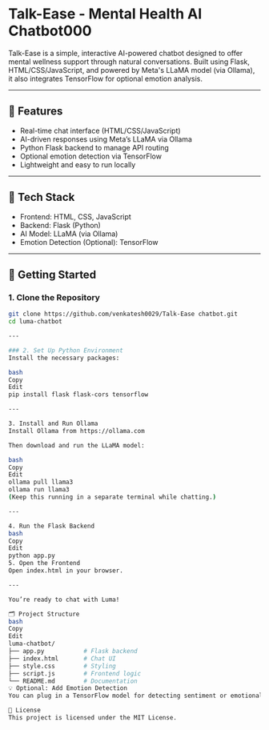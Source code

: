 # Talk-Ease - Mental Health AI Chatbot000

Talk-Ease is a simple, interactive AI-powered chatbot designed to offer mental wellness support through natural conversations. Built using Flask, HTML/CSS/JavaScript, and powered by Meta's LLaMA model (via Ollama), it also integrates TensorFlow for optional emotion analysis.

---

## 🧠 Features

- Real-time chat interface (HTML/CSS/JavaScript)  
- AI-driven responses using Meta’s LLaMA via Ollama  
- Python Flask backend to manage API routing  
- Optional emotion detection via TensorFlow  
- Lightweight and easy to run locally  

---

## 🔧 Tech Stack

- Frontend: HTML, CSS, JavaScript  
- Backend: Flask (Python)  
- AI Model: LLaMA (via Ollama)  
- Emotion Detection (Optional): TensorFlow  

---

## 🚀 Getting Started

### 1. Clone the Repository

```bash
git clone https://github.com/venkatesh0029/Talk-Ease chatbot.git
cd luma-chatbot

---

### 2. Set Up Python Environment
Install the necessary packages:

bash
Copy
Edit
pip install flask flask-cors tensorflow

---

3. Install and Run Ollama
Install Ollama from https://ollama.com

Then download and run the LLaMA model:

bash
Copy
Edit
ollama pull llama3
ollama run llama3
(Keep this running in a separate terminal while chatting.)

---

4. Run the Flask Backend
bash
Copy
Edit
python app.py
5. Open the Frontend
Open index.html in your browser.

---

You’re ready to chat with Luma!

🗂️ Project Structure
bash
Copy
Edit
luma-chatbot/
├── app.py           # Flask backend
├── index.html       # Chat UI
├── style.css        # Styling
├── script.js        # Frontend logic
└── README.md        # Documentation
💡 Optional: Add Emotion Detection
You can plug in a TensorFlow model for detecting sentiment or emotional tone from user messages to adapt chatbot responses accordingly.

📄 License
This project is licensed under the MIT License.

